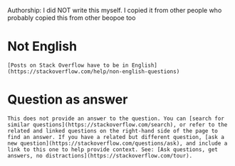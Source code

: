 Authorship: I did NOT write this myself. I copied it from other people who probably copied this from other beopoe too

# Not English
```
[Posts on Stack Overflow have to be in English](https://stackoverflow.com/help/non-english-questions)
```

# Question as answer
```
This does not provide an answer to the question. You can [search for similar questions](https://stackoverflow.com/search), or refer to the related and linked questions on the right-hand side of the page to find an answer. If you have a related but different question, [ask a new question](https://stackoverflow.com/questions/ask), and include a link to this one to help provide context. See: [Ask questions, get answers, no distractions](https://stackoverflow.com/tour).
```
